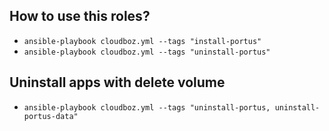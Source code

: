 ## How to use this roles?
- `ansible-playbook cloudboz.yml --tags "install-portus"`
- `ansible-playbook cloudboz.yml --tags "uninstall-portus"`

## Uninstall apps with delete volume
- `ansible-playbook cloudboz.yml --tags "uninstall-portus, uninstall-portus-data"`